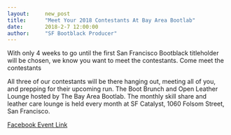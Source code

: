 ```yaml
---
layout:     new_post
title:      "Meet Your 2018 Contestants At Bay Area Bootlab"
date:       2018-2-7 12:00:00
author:     "SF Bootblack Producer"
---
```


With only 4 weeks to go until the first San Francisco Bootblack titleholder
will be chosen, we know you want to meet the contestants. Come meet the contestants

All three of our contestants will be there hanging out, meeting all of you, and
prepping for their upcoming run. The Boot Brunch and Open Leather Lounge
hosted by The Bay Area Bootlab. The monthly skill share and leather care lounge
is held every month at SF Catalyst,
1060 Folsom Street, San Francisco.



<a class="btn btn-secondary" href="https://www.facebook.com/events/274743739720958/"> Facebook Event Link </a>
